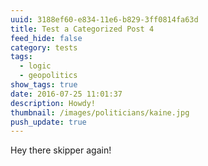 ```yaml
---
uuid: 3188ef60-e834-11e6-b829-3ff0814fa63d
title: Test a Categorized Post 4
feed_hide: false
category: tests
tags:
  - logic
  - geopolitics
show_tags: true
date: 2016-07-25 11:01:37
description: Howdy!
thumbnail: /images/politicians/kaine.jpg
push_update: true
---
```

Hey there skipper again!